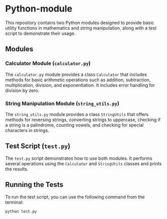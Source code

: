 # Python-module

This repository contains two Python modules designed to provide basic utility functions in mathematics and string manipulation, along with a test script to demonstrate their usage.

## Modules

### Calculator Module (`calculator.py`)

The `calculator.py` module provides a class `Calculator` that includes methods for basic arithmetic operations such as addition, subtraction, multiplication, division, and exponentiation. It includes error handling for division by zero.

### String Manipulation Module (`string_utils.py`)

The `string_utils.py` module provides a class `StringUtils` that offers methods for reversing strings, converting strings to uppercase, checking if a string is a palindrome, counting vowels, and checking for special characters in strings.

## Test Script (`test.py`)

The `test.py` script demonstrates how to use both modules. It performs several operations using the `Calculator` and `StringUtils` classes and prints the results.

## Running the Tests

To run the test script, you can use the following command from the terminal:

```bash
python test.py
